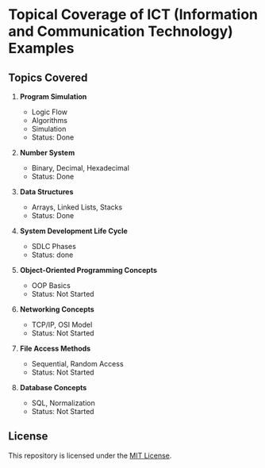 # Topical Coverage of ICT (Information and Communication Technology) Examples

## Topics Covered

1. **Program Simulation**

   - Logic Flow
   - Algorithms
   - Simulation
   - Status: Done

2. **Number System**

   - Binary, Decimal, Hexadecimal
   - Status: Done

3. **Data Structures**

   - Arrays, Linked Lists, Stacks
   - Status: Done

4. **System Development Life Cycle**

   - SDLC Phases
   - Status: done

5. **Object-Oriented Programming Concepts**

   - OOP Basics
   - Status: Not Started

6. **Networking Concepts**

   - TCP/IP, OSI Model
   - Status: Not Started

7. **File Access Methods**

   - Sequential, Random Access
   - Status: Not Started

8. **Database Concepts**
   - SQL, Normalization
   - Status: Not Started

## License

This repository is licensed under the [MIT License](LICENSE).
